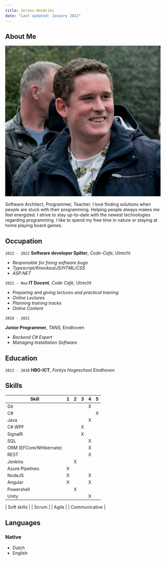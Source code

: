 ```yaml
---
title: Jeroen Hendriks
date: "Last updated: January 2022"
---
```

## About Me

<img class="profile-picture" src="profile.jpeg">

Software Architect, Programmer, Teacher. I love finding solutions when people are stuck with their programming. Helping people always makes me feel energized. I strive to stay up-to-date with the newest technologies regarding programming. I like to spend my free time in nature or staying at home playing board games.

## Occupation
`2022 - 2022`
**Software developer Spilter**, *Code-Cafe*, Utrecht

- *Responsible for fixing software bugs*
- *Typescript/KnockoutJS/HTML/CSS*
- *ASP.NET*

`2022 - Now`
**IT Docent**, *Code Café*, Utrecht

- *Preparing and giving lectures and practical training*
- *Online Lectures*
- *Planning training tracks*
- *Online Content*

`2018 - 2021`

**Junior Programmer**, *TANS*, Eindhoven

- *Backend C# Expert*
- *Managing Installation Software*

## Education
`2013 - 2018`
**HBO-ICT**, *Fontys Hogeschool Eindhoven*

## Skills
| Skill                     | 1 | 2 | 3 | 4 | 5 | 
| ------------------------- | - | - | - | - | - | 
| Git                       |   |   |   | X |   | 
| C#                        |   |   |   |   | X |
| Java                      |   |   |   | X |   |
| C# WPF                    |   |   | X |   |   |
| SignalR                   |   |   | X |   |   |
| SQL                       |   |   |   | X |   |
| ORM (EFCore/NHibernate)   |   |   |   | X |   |
| REST                      |   |   |   | X |   |
| Jenkins                   |   | X |   |   |   |
| Azure Pipelines           | X |   |   |   |   |
| NodeJS                    | X |   |   | X |   |
| Angular                   | X |   |   | X |   |
| Powershell                |   | X |   |   |   |
| Unity                     |   |   |   | X |   |


| Soft skills       | 
| Scrum             | 
| Agile             | 
| Communicative     |  


## Languages
### Native
- Dutch
- English
